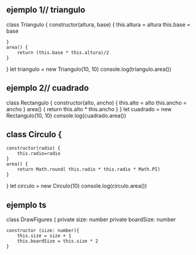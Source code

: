 ## ejemplo 1// triangulo
class Triangulo {
    constructor(altura, base) {
        this.altura = altura
        this.base = base

    }
    area() {
        return (this.base * this.altura)/2
    }
}
let triangulo = new Triangulo(10, 10)
console.log(triangulo.area())
## ejemplo 2// cuadrado
class Rectangulo {
    constructor(alto, ancho) {
        this.alto = alto
        this.ancho = ancho
    }
    area() {
        return this.alto * this.ancho
    }
}
let cuadrado = new Rectangulo(10, 10)
console.log(cuadrado.area())
## class Circulo {
    constructor(radio) {
        this.radio=radio
    }
    area() {
        return Math.round( this.radio * this.radio * Math.PI)
    }
}
let circulo = new Circulo(10)
console.log(circulo.area())
## ejemplo ts
class DrawFigures {
    private size: number
    private boardSize: number

    constructor (size: number){
        this.size = size + 1
        this.boardSize = this.size * 2
    }

